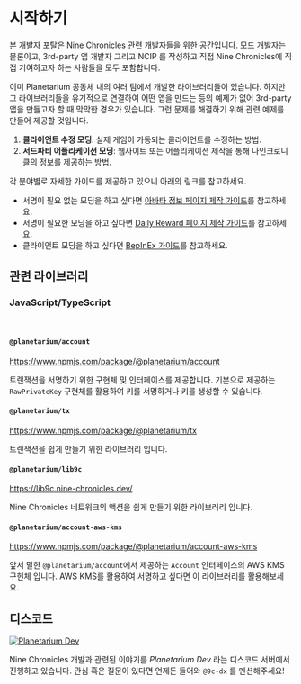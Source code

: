 # 시작하기

본 개발자 포탈은 Nine Chronicles 관련 개발자들을 위한 공간입니다. 모드 개발자는 물론이고, 3rd-party 앱 개발자 그리고 NCIP 를 작성하고 직접 Nine Chronicles에 직접 기여하고자 하는 사람들을 모두 포함합니다.

이미 Planetarium 공동체 내의 여러 팀에서 개발한 라이브러리들이 있습니다. 하지만 그 라이브러리들을 유기적으로 연결하여 어떤 앱을 만드는 등의 예제가 없어 3rd-party 앱을 만들고자 할 때 막막한 경우가 있습니다. 그런 문제를 해결하기 위해 관련 예제를 만들어 제공할 것입니다.

1. **클라이언트 수정 모딩**: 실제 게임이 가동되는 클라이언트를 수정하는 방법.
2. **서드파티 어플리케이션 모딩**: 웹사이트 또는 어플리케이션 제작을 통해 나인크로니클의 정보를 제공하는 방법.

각 분야별로 자세한 가이드를 제공하고 있으니 아래의 링크를 참고하세요.

- 서명이 필요 없는 모딩을 하고 싶다면 [아바타 정보 페이지 제작 가이드](./guide/avatar-information-dapp-guide.md)를 참고하세요.
- 서명이 필요한 모딩을 하고 싶다면 [Daily Reward 페이지 제작 가이드](./guide/daily-reward-dapp.md)를 참고하세요.
- 클라이언트 모딩을 하고 싶다면 [BepInEx 가이드](./guide/bepinex-guide.md)를 참고하세요.

## 관련 라이브러리

### JavaScript/TypeScript

<br/>

#### `@planetarium/account`

https://www.npmjs.com/package/@planetarium/account

트랜잭션을 서명하기 위한 구현체 및 인터페이스를 제공합니다. 기본으로 제공하는 `RawPrivateKey` 구현체를 활용하여 키를 서명하거나 키를 생성할 수 있습니다.

#### `@planetarium/tx`

https://www.npmjs.com/package/@planetarium/tx

트랜잭션을 쉽게 만들기 위한 라이브러리 입니다.

#### `@planetarium/lib9c`

https://lib9c.nine-chronicles.dev/

Nine Chronicles 네트워크의 액션을 쉽게 만들기 위한 라이브러리 입니다.

#### `@planetarium/account-aws-kms`

https://www.npmjs.com/package/@planetarium/account-aws-kms

앞서 말한 `@planetarium/account`에서 제공하는 `Account` 인터페이스의 AWS KMS 구현체 입니다. AWS KMS를 활용하여 서명하고 싶다면 이 라이브러리를 활용해보세요.

## 디스코드

[![Planetarium Dev][planetarium-dev-badge]][planetarium-dev-invite-link]

Nine Chronicles 개발과 관련된 이야기를 *Planetarium Dev* 라는 디스코드 서버에서 진행하고 있습니다. 관심 혹은 질문이 있다면 언제든 들어와 `@9c-dx` 를 멘션해주세요!

[planetarium-dev-badge]: https://img.shields.io/discord/928926944937013338?color=6278DA&label=Planetarium-dev&logo=discord&logoColor=white
[planetarium-dev-invite-link]: https://discord.com/invite/RYJDyFRYY7
